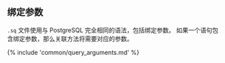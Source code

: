## 绑定参数

`.sq` 文件使用与 PostgreSQL 完全相同的语法，包括绑定参数。
如果一个语句包含绑定参数，那么关联方法将需要对应的参数。

{% include 'common/query_arguments.md' %}